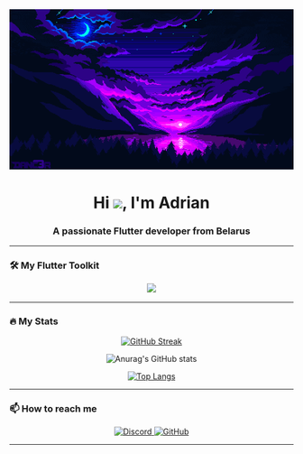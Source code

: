 <div align="center">
  <!-- Замените ссылку ниже на свою гифку -->
  <img src="assets/flutter-banner.gif" width="800" alt="Flutter Developer"/>
</div>

<h1 align="center">Hi <img src="https://raw.githubusercontent.com/MartinHeinz/MartinHeinz/master/wave.gif" width="30px">, I'm Adrian</h1>
<h3 align="center">A passionate Flutter developer from Belarus</h3>

---

### 🛠️ My Flutter Toolkit

<div align="center">
  <img src="https://skillicons.dev/icons?i=flutter,dart,firebase,androidstudio,vscode,git,github,figma" />
</div>

---

### 🔥 My Stats

<div align="center">
  
  [![GitHub Streak](https://streak-stats.demolab.com?user=Dizainer05&theme=blueberry&border_radius=10&mode=weekly&background=0D1117&border=5BC0EB&stroke=5BC0EB&ring=5BC0EB&fire=FF9E64&currStreakNum=FFFFFF&sideNums=5BC0EB&currStreakLabel=5BC0EB&sideLabels=5BC0EB&dates=FFFFFF)](https://git.io/streak-stats)
  
  ![Anurag's GitHub stats](https://github-readme-stats.vercel.app/api?username=Dizainer05&show_icons=true&theme=blueberry&bg_color=0D1117&hide_border=true&text_color=FFFFFF&icon_color=5BC0EB&title_color=5BC0EB)
  
  [![Top Langs](https://github-readme-stats.vercel.app/api/top-langs/?username=Dizainer05&layout=compact&theme=blueberry&bg_color=0D1117&hide_border=true&text_color=FFFFFF&title_color=5BC0EB)](https://github.com/anuraghazra/github-readme-stats)
</div>

---

<!-- ### 📱 Flutter Projects Showcase

🔹 **Project 1**: [Awesome Flutter App](https://github.com/Dizainer05/awesome-flutter-app) *(State Management, Firebase)*  
🔹 **Project 2**: [Mobile Dashboard UI](https://github.com/Dizainer05/mobile-dashboard-ui) *(Responsive Design, Animations)*  
🔹 **Project 3**: [E-commerce App](https://github.com/Dizainer05/ecommerce-app) *(Bloc, Payment Integration)*  

--- -->

### 📫 How to reach me

<div align="center">
  <a href="https://discord.com/users/dizainer2005" target="_blank">
    <img src="https://img.shields.io/badge/-Discord-5865F2?style=for-the-badge&logo=discord&logoColor=white&labelColor=1A1A1A&color=1A1A1A" alt="Discord" />
  </a>
  <a href="https://github.com/Dizainer05" target="_blank">
    <img src="https://img.shields.io/badge/-GitHub-181717?style=for-the-badge&logo=github&logoColor=white&labelColor=1A1A1A&color=1A1A1A" alt="GitHub" />
  </a>
</div>

---

